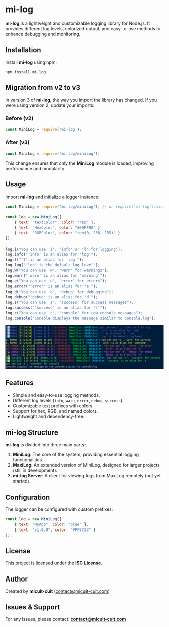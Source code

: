 # mi-log

**mi-log** is a lightweight and customizable logging library for Node.js. It provides different log levels, colorized output, and easy-to-use methods to enhance debugging and monitoring.

## Installation

Install **mi-log** using npm:

```sh
npm install mi-log
```

## Migration from v2 to v3

In version 3 of **mi-log**, the way you import the library has changed. If you were using version 2, update your imports:

### Before (v2)
```js
const MiniLog = require('mi-log');
```

### After (v3)
```js
const MiniLog = require('mi-log/miniLog');
```

This change ensures that only the **MiniLog** module is loaded, improving performance and modularity.

## Usage

Import **mi-log** and initialize a logger instance:

```js
const MiniLog = require('mi-log/miniLog'); // or require('mi-log').miniLog

const log = new MiniLog([
    { text: "textColor", color: "red" },
    { text: "HexColor", color: "#00FF00" },
    { text: "RGBColor", color: "rgb(0, 238, 255)" }
]);

log.i("You can use 'i', 'info' or 'l' for logging");
log.info("'info' is an alias for 'log'");
log.l("'l' is an alias for 'log'");
log.log("'log' is the default log level");
log.w("You can use 'w', 'warn' for warnings");
log.warn("'warn' is an alias for 'warning'");
log.e("You can use 'e', 'error' for errors");
log.error("'error' is an alias for 'e'");
log.d("You can use 'd', 'debug' for debugging");
log.debug("'debug' is an alias for 'd'");
log.s("You can use 's', 'success' for success messages");
log.success("'success' is an alias for 's'");
log.c("You can use 'c', 'console' for raw console messages");
log.console("Console displays the message similar to console.log");
```
![](https://github.com/micuit-cuit/mi-log/blob/main/image.png)
## Features

- Simple and easy-to-use logging methods.
- Different log levels (`info`, `warn`, `error`, `debug`, `success`).
- Customizable text prefixes with colors.
- Support for hex, RGB, and named colors.
- Lightweight and dependency-free.

## mi-log Structure

**mi-log** is divided into three main parts:

1. **MiniLog**: The core of the system, providing essential logging functionalities.
2. **MaxiLog**: An extended version of MiniLog, designed for larger projects (still in development).
3. **mi-log Server**: A client for viewing logs from MaxiLog remotely (not yet started).

## Configuration

The logger can be configured with custom prefixes:

```js
const log = new MiniLog([
    { text: "MyApp", color: "blue" },
    { text: "v1.0.0", color: "#FF5733" }
]);
```

## License

This project is licensed under the **ISC License**.

## Author

Created by **micuit-cuit** (<contact@micuit-cuit.com>)

## Issues & Support

For any issues, please contact: **contact@micuit-cuit.com**

